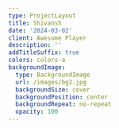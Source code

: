 ```yaml
---
type: ProjectLayout
title: Shivansh
date: '2024-03-02'
client: Awesome Player
description: ''
addTitleSuffix: true
colors: colors-a
backgroundImage:
  type: BackgroundImage
  url: /images/bg2.jpg
  backgroundSize: cover
  backgroundPosition: center
  backgroundRepeat: no-repeat
  opacity: 100
---
```

